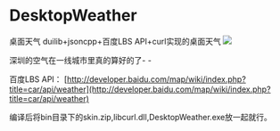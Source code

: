 # DesktopWeather
桌面天气
duilib+jsoncpp+百度LBS API+curl实现的桌面天气
![](https://github.com/whitefirer/DesktopWeather/blob/master/desktopweather.png?raw=true)

深圳的空气在一线城市里真的算好的了- -


百度LBS API： [http://developer.baidu.com/map/wiki/index.php?title=car/api/weather](http://developer.baidu.com/map/wiki/index.php?title=car/api/weather)

编译后将bin目录下的skin.zip,libcurl.dll,DesktopWeather.exe放一起就行。
